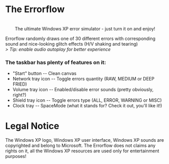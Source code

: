 # The Errorflow
<p align=center><a href="https://raw.githubusercontent.com/1280px/errorflow/master/readme-pic1.png"></a><br>
The ultimate Windows XP error simulator - just turn it on and enjoy!</p>


Errorflow randomly draws one of 30 different errors with corresponding sound and nice-looking glitch effects (H/V shaking and tearing)
<br><i>> Tip: enable audio autoplay for better experience</i>

### The taskbar has plenty of features on it: 
- "Start" button -- Clean canvas
- Network tray icon -- Toggle errors quantity (RAW, MEDIUM or DEEP FRIED)
- Volume tray icon -- Enabled/disable error sounds (pretty obviously, right?)
- Shield tray icon -- Toggle errors type (ALL, ERROR, WARNING or MISC)
- Clock tray -- SpaceMode (what it stands for? Check it out, you'll like it!)

# Legal Notice
The Windows XP logo, Windows XP user interface, Windows XP sounds are copyrighted and belong to Microsoft.
The Errorflow does not claims any rights on it, all the Windows XP resources are used only for entertainment purposes!


<p align=center><a href="https://raw.githubusercontent.com/1280px/errorflow/master/readme-pic2.png"></a><br>
